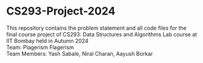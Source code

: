 # CS293-Project-2024
This repository contains the problem statement and all code files for the final course project of CS293: Data Structures and Algorithms Lab course at IIT Bombay held in Autumn 2024<br>
Team: Plagerism Flagerism<br>
Team Members: Yash Sabale, Niral Charan, Aayush Borkar
